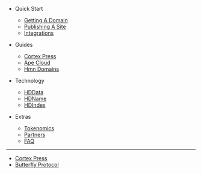 - Quick Start 

  - [Getting A Domain](getting-a-domain)
  - [Publishing A Site](publishing-a-site)
  - [Integrations](integrations)
  
- Guides

  - [Cortex Press](cortex-press)
  - [Ape Cloud](ape-cloud)
  - [Hmn Domains](hmn-domains)

- Technology

  - [HDData](hddata)
  - [HDName](hdname)
  - [HDIndex](hdindex)

- Extras
  - [Tokenomics](tokenomics)
  - [Partners](partners)
  - [FAQ](faq)
- ---
- [Cortex Press](https://cortex.press)
- [Butterfly Protocol](https://bproto.io)
